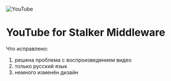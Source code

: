 ![YouTube](https://raw.githubusercontent.com/betamaster2/youtube/master/apps/magcore-app-youtube/3.0.13/img/720/icons/2010.png)

# YouTube for Stalker Middleware
Что исправлено:
1. решена проблема с воспроизведением видео
2. только русский язык
3. немного изменён дизайн
